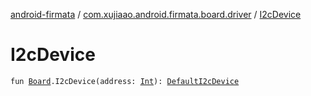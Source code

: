 [android-firmata](../index.md) / [com.xujiaao.android.firmata.board.driver](index.md) / [I2cDevice](./-i2c-device.md)

# I2cDevice

`fun `[`Board`](../com.xujiaao.android.firmata.board/-board/index.md)`.I2cDevice(address: `[`Int`](https://kotlinlang.org/api/latest/jvm/stdlib/kotlin/-int/index.html)`): `[`DefaultI2cDevice`](-default-i2c-device/index.md)